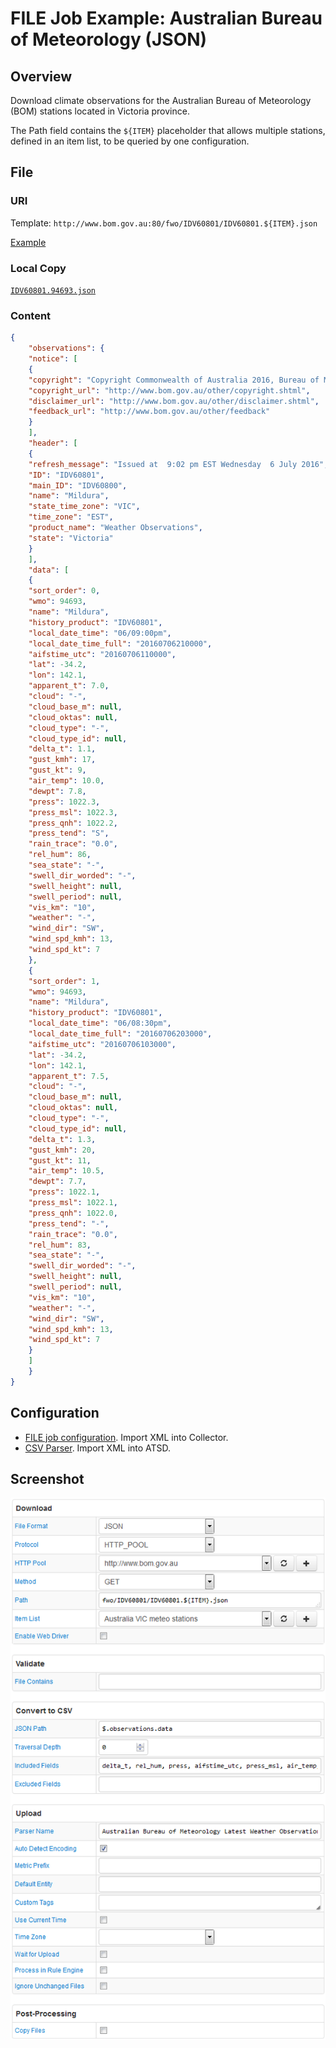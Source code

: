 # FILE Job Example: Australian Bureau of Meteorology (JSON)

## Overview

Download climate observations for the Australian Bureau of Meteorology (BOM) stations located in Victoria province.

The Path field contains the `${ITEM}` placeholder that allows multiple stations, defined in an item list, to be queried by one configuration.

## File

### URI

Template: `http://www.bom.gov.au:80/fwo/IDV60801/IDV60801.${ITEM}.json`

[Example](http://www.bom.gov.au:80/fwo/IDV60801/IDV60801.94693.json)

### Local Copy

[`IDV60801.94693.json`](./IDV60801.94693.json)

### Content

```json
{
    "observations": {
    "notice": [
    {
    "copyright": "Copyright Commonwealth of Australia 2016, Bureau of Meteorology. For more information see: http://www.bom.gov.au/other/copyright.shtml http://www.bom.gov.au/other/disclaimer.shtml",
    "copyright_url": "http://www.bom.gov.au/other/copyright.shtml",
    "disclaimer_url": "http://www.bom.gov.au/other/disclaimer.shtml",
    "feedback_url": "http://www.bom.gov.au/other/feedback"
    }
    ],
    "header": [
    {
    "refresh_message": "Issued at  9:02 pm EST Wednesday  6 July 2016",
    "ID": "IDV60801",
    "main_ID": "IDV60800",
    "name": "Mildura",
    "state_time_zone": "VIC",
    "time_zone": "EST",
    "product_name": "Weather Observations",
    "state": "Victoria"
    }
    ],
    "data": [
    {
    "sort_order": 0,
    "wmo": 94693,
    "name": "Mildura",
    "history_product": "IDV60801",
    "local_date_time": "06/09:00pm",
    "local_date_time_full": "20160706210000",
    "aifstime_utc": "20160706110000",
    "lat": -34.2,
    "lon": 142.1,
    "apparent_t": 7.0,
    "cloud": "-",
    "cloud_base_m": null,
    "cloud_oktas": null,
    "cloud_type": "-",
    "cloud_type_id": null,
    "delta_t": 1.1,
    "gust_kmh": 17,
    "gust_kt": 9,
    "air_temp": 10.0,
    "dewpt": 7.8,
    "press": 1022.3,
    "press_msl": 1022.3,
    "press_qnh": 1022.2,
    "press_tend": "S",
    "rain_trace": "0.0",
    "rel_hum": 86,
    "sea_state": "-",
    "swell_dir_worded": "-",
    "swell_height": null,
    "swell_period": null,
    "vis_km": "10",
    "weather": "-",
    "wind_dir": "SW",
    "wind_spd_kmh": 13,
    "wind_spd_kt": 7
    },
    {
    "sort_order": 1,
    "wmo": 94693,
    "name": "Mildura",
    "history_product": "IDV60801",
    "local_date_time": "06/08:30pm",
    "local_date_time_full": "20160706203000",
    "aifstime_utc": "20160706103000",
    "lat": -34.2,
    "lon": 142.1,
    "apparent_t": 7.5,
    "cloud": "-",
    "cloud_base_m": null,
    "cloud_oktas": null,
    "cloud_type": "-",
    "cloud_type_id": null,
    "delta_t": 1.3,
    "gust_kmh": 20,
    "gust_kt": 11,
    "air_temp": 10.5,
    "dewpt": 7.7,
    "press": 1022.1,
    "press_msl": 1022.1,
    "press_qnh": 1022.0,
    "press_tend": "-",
    "rain_trace": "0.0",
    "rel_hum": 83,
    "sea_state": "-",
    "swell_dir_worded": "-",
    "swell_height": null,
    "swell_period": null,
    "vis_km": "10",
    "weather": "-",
    "wind_dir": "SW",
    "wind_spd_kmh": 13,
    "wind_spd_kt": 7
    }
    ]
    }
}
```

## Configuration

* [FILE job configuration](./australia-bom-job.xml). Import XML into Collector.
* [CSV Parser](./australia-bom-parser.xml). Import XML into ATSD.

## Screenshot

![Job Screenshot](./australia-bom-config.png)
